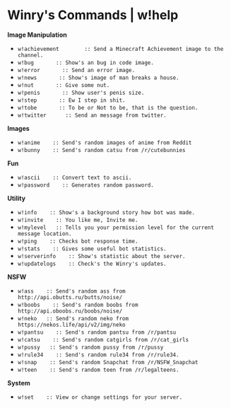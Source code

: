 <h1 id="bot support commands">Winry's Commands | w!help</h1>

<p><strong> Image Manipulation</strong></p>
<ul>
  <li><code class="highlighter-rouge">w!achievement        :: Send a Minecraft Achievement image to the channel.</code></li>
  <li><code class="highlighter-rouge">w!bug       :: Show's an bug in code image.</code></li>
  <li><code class="highlighter-rouge">w!error       :: Send an error image.</code></li>
  <li><code class="highlighter-rouge">w!news       :: Show's image of man breaks a house.</code></li>
  <li><code class="highlighter-rouge">w!nut       :: Give some nut.</code></li>
  <li><code class="highlighter-rouge">w!penis       :: Show user's penis size.</code></li>
  <li><code class="highlighter-rouge">w!step       :: Ew I step in shit.</code></li>
  <li><code class="highlighter-rouge">w!tobe       :: To be or Not to be, that is the question.</code></li>
  <li><code class="highlighter-rouge">w!twitter      :: Send an message from twitter.</code></li>
</ul>

<p><strong>Images</strong></p>
<ul>
  <li><code class="highlighter-rouge">w!anime    :: Send's random images of anime from Reddit</code></li>
  <li><code class="highlighter-rouge">w!bunny    :: Send's random catsu from /r/cutebunnies</code></li>
</ul>

<p><strong>Fun</strong></p>
<ul>
  <li><code class="highlighter-rouge">w!ascii    :: Convert text to ascii.</code></li>
  <li><code class="highlighter-rouge">w!password    :: Generates random password.</code></li>
</ul>

<p><strong>Utility</strong></p>
<ul>
  <li><code class="highlighter-rouge">w!info    :: Show's a background story how bot was made.</code></li>
  <li><code class="highlighter-rouge">w!invite    :: You like me, Invite me.</code></li>
  <li><code class="highlighter-rouge">w!mylevel   :: Tells you your permission level for the current message location.</code></li>
  <li><code class="highlighter-rouge">w!ping    :: Checks bot response time.</code></li>
  <li><code class="highlighter-rouge">w!stats    :: Gives some useful bot statistics.</code></li>
  <li><code class="highlighter-rouge">w!serverinfo    :: Show's statistic about the server.</code></li>
  <li><code class="highlighter-rouge">w!updatelogs    :: Check's the Winry's updates.</code></li>
</ul>

<p><strong>NSFW</strong></p>
<ul>
  <li><code class="highlighter-rouge">w!ass    :: Send's random ass from http://api.obutts.ru/butts/noise/</code></li>
  <li><code class="highlighter-rouge">w!boobs    :: Send's random boobs from http://api.oboobs.ru/boobs/noise/</code></li>
  <li><code class="highlighter-rouge">w!neko   :: Send's random neko from https://nekos.life/api/v2/img/neko</code></li>
  <li><code class="highlighter-rouge">w!pantsu    :: Send's random pantsu from /r/pantsu</code></li>
  <li><code class="highlighter-rouge">w!catsu    :: Send's random catgirls from /r/cat_girls</code></li>
  <li><code class="highlighter-rouge">w!pussy   :: Send's random pussy from /r/pussy</code></li>
  <li><code class="highlighter-rouge">w!rule34    :: Send's random rule34 from /r/rule34.</code></li>
  <li><code class="highlighter-rouge">w!snap    :: Send's random Snapchat from /r/NSFW_Snapchat</code></li>
  <li><code class="highlighter-rouge">w!teen    :: Send's random teen from /r/legalteens.</code></li>
</ul>

<p><strong>System</strong></p>
<ul>
  <li><code class="highlighter-rouge">w!set    :: View or change settings for your server.</code></li>
</ul>


